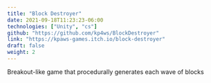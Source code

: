 ```yaml
---
title: "Block Destroyer"
date: 2021-09-18T11:23:23-06:00
technologies: ["Unity", "cs"]
github: "https://github.com/kp4ws/BlockDestroyer"
link: "https://kpaws-games.itch.io/block-destroyer"
draft: false
weight: 2
---
```

Breakout-like game that procedurally generates each wave of blocks